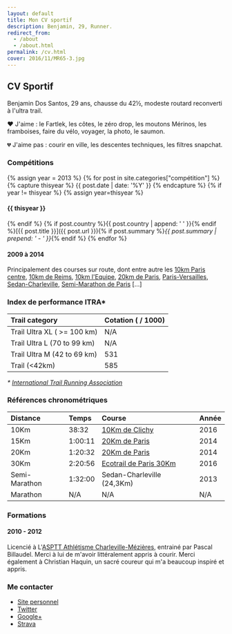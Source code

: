 ```yaml
---
layout: default
title: Mon CV sportif
description: Benjamin, 29, Runner.
redirect_from:
  - /about
  - /about.html
permalink: /cv.html
cover: 2016/11/MR65-3.jpg
---
```


## CV Sportif

Benjamin Dos Santos, 29 ans, chausse du 42½, modeste routard reconverti à
l'ultra trail.

❤️ J'aime : le Fartlek, les côtes, le zéro drop, les moutons Mérinos, les
framboises, faire du vélo, voyager, la photo, le saumon.

💔 J'aime pas : courir en ville, les descentes techniques, les filtres snapchat.

### Compétitions

{% assign year = 2013 %}
{% for post in site.categories["compétition"] %}
  {% capture thisyear %}
    {{ post.date | date: '%Y' }}
  {% endcapture %}
  {% if year != thisyear %}
  {% assign year=thisyear %}
<h4>{{ thisyear }}</h4>
  {% endif %}
{% if post.country %}{{ post.country | append: ' ' }}{% endif %}[{{ post.title }}]({{ post.url }}){% if post.summary %}<i>{{ post.summary | prepend: ' - ' }}</i>{% endif %}
{% endfor %}

#### 2009 à 2014

Principalement des courses sur route, dont entre autre les [10km Paris centre](http://www.10kmpariscentre.com/),
[10km de Reims](http://www.runinreims.com/fr), [10km l'Equipe](http://www.10km.lequipe.fr/),
[20km de Paris](http://www.20kmparis.com), [Paris-Versailles](http://www.parisversailles.com),
[Sedan-Charleville](#), [Semi-Marathon de Paris](http://www.semideparis.com) [...]

<!--
#### Map

<script src="https://embed.github.com/view/geojson/bdossantos/runner.sh/master/_data/races.geojson?height=400&width=720"></script>
-->

### Index de performance ITRA*

Trail category              | **Cotation ( / 1000)** |
:---------------------------|:-----------------------|
Trail Ultra XL ( >= 100 km)	|	N/A                    |
Trail Ultra L (70 to 99 km)	|	N/A                    |
Trail Ultra M (42 to 69 km)	| 531	                   |
Trail (<42km)	              | 585	                   |

_* [International Trail Running Association][ITRA]_

### Références chronométriques

**Distance**  | **Temps**   | **Course**                    | **Année**
:-------------|:------------|:------------------------------|:--------------
10Km          | 38:32       | [10Km de Clichy][10k]         | 2016
15Km          | 1:00:11     | [20Km de Paris][15k]          | 2014
20Km          | 1:20:32     | [20Km de Paris][20k]          | 2014
30Km          | 2:20:56     | [Ecotrail de Paris 30Km][30k] | 2016
Semi-Marathon | 1:32:00     | Sedan-Charleville (24,3Km)    | 2013
Marathon      | N/A         | N/A                           | N/A

### Formations

#### 2010 - 2012

Licencié à L'[ASPTT Athlétisme Charleville-Mézières][ASPTT], entrainé par
Pascal Billaudel. Merci à lui de m'avoir littéralement appris à courir.
Merci également à Christian Haquin, un sacré coureur qui m'a beaucoup inspiré et
appris.

### Me contacter

* [Site personnel][bds]
* [Twitter][twitter]
* [Google+][g+]
* [Strava][strava]

[10k]: https://www.strava.com/activities/515612740
[15k]: https://www.strava.com/activities/213348008
[20k]: https://www.strava.com/activities/213348008
[30k]: https://www.strava.com/activities/520826081
[ASPTT]: http://asptt08.athle.com/
[ITRA]: http://www.i-tra.org/community/benjamin.dos%20santos/557280/
[bds]: https://b-ds.fr
[twitter]: https://twitter.com/benjamin_ds
[g+]: https://plus.google.com/+BenjaminDosSantos
[strava]: https://www.strava.com/athletes/6925704
